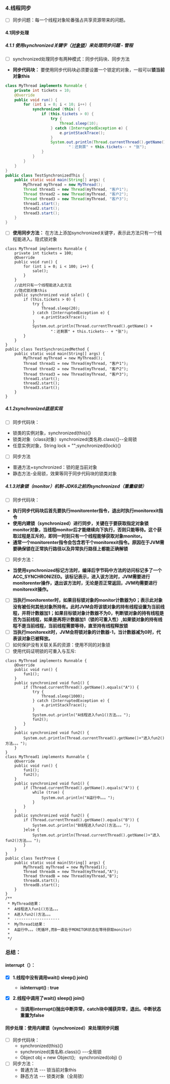 ### 4.线程同步

- [ ] 同步问题：每一个线程对象轮番强占共享资源带来的问题。

#### 4.1同步处理

##### 4.1.1 使用synchronized关键字（[对象锁]()）来处理同步问题 - 管程

- [ ] synchronized处理同步有两种模式：同步代码块、同步方法
- **同步代码块：** 要使用同步代码块必须要设置一个锁定的对象，一般可以**锁当前对象this**

```java
class MyThread implements Runnable {
    private int tickets = 10;
    @Override
    public void run() {
        for (int i = 0; i < 10; i++) {
            synchronized (this) {
                if (this.tickets > 0) {
                    try {
                        Thread.sleep(10);
                    } catch (InterruptedException e) {
                        e.printStackTrace();
                    }
                    System.out.println(Thread.currentThread().getName() +
                            "：还剩票" + this.tickets-- + "张");
                }
            }
        }
    }
}
public class TestSynchronizedThis {
    public static void main(String[] args) {
        MyThread myThread = new MyThread();
        Thread thread1 = new Thread(myThread, "客户1");
        Thread thread2 = new Thread(myThread, "客户2");
        Thread thread3 = new Thread(myThread, "客户3");
        thread1.start();
        thread2.start();
        thread3.start();
    }
}
```

- [ ] **使用同步方法：** 在方法上添加synchronized关键字，表示此方法只有一个线程能进入。隐式锁对象

```
class MyThread implements Runnable {
    private int tickets = 100;
    @Override
    public void run() {
        for (int i = 0; i < 100; i++) {
            sale();
        }
    }
    //此时只有一个线程能进入此方法
    //隐式锁对象this
    public synchronized void sale() {
        if (this.tickets > 0) {
            try {
                Thread.sleep(20);
            } catch (InterruptedException e) {
                e.printStackTrace();
            }
            System.out.println(Thread.currentThread().getName() +
                    "：还剩票" + this.tickets-- + "张");
        }
    }
}
public class TestSynchronizedMethod {
    public static void main(String[] args) {
        MyThread myThread = new MyThread();
        Thread thread1 = new Thread(myThread, "客户1");
        Thread thread2 = new Thread(myThread, "客户2");
        Thread thread3 = new Thread(myThread, "客户3");
        thread1.start();
        thread2.start();
        thread3.start();
    }
}
```

##### 4.1.2synchronized底层实现

- [ ] 同步代码块：
- 锁类的实例对象，synchronized(this){}
- 锁类对象（class对象）synchronized(类名称.class){}--全局锁
- 任意实例对象，String lock = "";synchronized(lock){}
- [ ] 同步方法
- 普通方法+synchronized：锁的是当前对象
- 静态方法-全局锁，效果等同于同步代码块的锁类对象

##### 4.1.3对象锁（monitor）机制-JDK6之前的synchronized（重量级锁）

- [ ] 同步代码块：
- **执行同步代码块后首先要执行monitorenter指令，退出时执行monitorexit指令**
- **使用内建锁（synchronized）进行同步，关键在于要获取指定对象锁monitor对象，当线程monitor后才能继续向下执行，否则只能等待。这个获取过程是互斥的，即同一时刻只有一个线程能够获取对象monitor。**
- **通常一个monitorenter指令会包含若干个monitorexit指令。原因在于JVM需要确保锁在正常执行路径以及异常执行路径上都能正确解锁**
- [ ] 同步方法：
- **当使用synchronized标记方法时，编译后字节码中方法的访问标记多了一个ACC_SYNCHRONIZED。该标记表示，进入该方法时，JVM需要进行monitorenter操作，退出该方法时，无论是否正常返回，JVM均需要进行monitorexit操作。**
- [ ] **当执行monitorenter时，如果目标锁对象的monitor计数器为0；表示此对象没有被任何其他对象所持有。此时JVM会将该锁对象的持有线程设置为当前线程，并将计数器加1；如果目标锁对象计数器不为0，判断锁对象的持有线程是否为当前线程，如果是再将计数器加1（锁的可重入性）,如果锁对象的持有线程不是当前线程，当前线程需要等待，直至持有线程释放锁**
- [ ] **当执行monitorexit时，JVM会将锁对象的计数器-1，当计数器减为0时，代表该对象已被释放。**
- [ ] 如何保护没有关联关系的资源：使用不同的对象锁 
- [ ] 使用代码证明锁的可重入与互斥:

```
class MyThread implements Runnable {
    @Override
    public void run() {
        fun1();
    }
    public synchronized void fun1() {
        if (Thread.currentThread().getName().equals("A")) {
            try {
                Thread.sleep(1000);
            } catch (InterruptedException e) {
                e.printStackTrace();
            }
            System.out.println("A线程进入fun1()方法。。。");
            fun2();
        }
    }
    public synchronized void fun2() {
        System.out.println(Thread.currentThread().getName()+"进入fun2()方法。。。");
    }
}
class MyThread1 implements Runnable {
    @Override
    public void run() {
        fun1();
        fun2();
    }
    public synchronized void fun1() {
        if (Thread.currentThread().getName().equals("A")) {
            while (true) {
                System.out.println("A运行中。。。");
            }
        }
    }
    public synchronized void fun2() {
        if (Thread.currentThread().getName().equals("B")) {
            System.out.println("B线程进入fun2()方法。。。");
        }else {
            System.out.println(Thread.currentThread().getName()+"进入fun2()方法。。。");
        }
    }
}
public class TestProve {
    public static void main(String[] args) {
        MyThread1 myThread = new MyThread1();
        Thread threadA = new Thread(myThread,"A");
        Thread threadB = new Thread(myThread,"B");
        threadA.start();
        threadB.start();
    }
}
/**
 * MyThread结果：
 *  A线程进入fun1()方法。。。
 *  A进入fun2()方法。。。
 *  --------------------
 *  MyThread1结果：
 *  A运行中。。。（死循环,而B一直处于MONITOR状态在等待获取monitor）
 *
 */
```

### 总结：

#### interrupt（）：

- [x] **1.线程中没有调用wait() sleep() join()**

  - **isInterrupt() : true**

- [x] **2.线程中调用了wait() sleep() join()**

  - **当调用interrupt()抛出中断异常，catch块中捕获异常，退出。中断状态重置为false**

    

#### 同步处理：使用内建锁（synchronized）来处理同步问题

- [ ] 同步代码块：
  - synchronized(this){}
  - synchronized(类名称.class){} ---全局锁
  - Object obj = new Object();&nbsp;&nbsp;&nbsp;synchronized(obj) {}
- [ ] 同步方法：
  - 普通方法 --- 锁当前对象this
  - 静态方法 --- 锁类对象（全局锁）